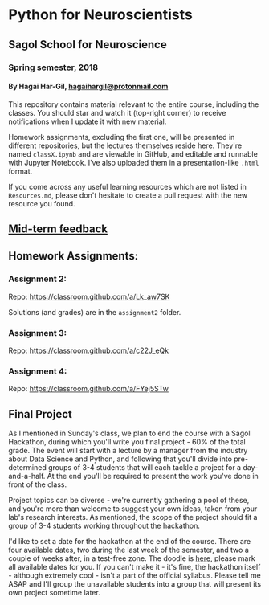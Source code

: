 # Python for Neuroscientists
## Sagol School for Neuroscience
### Spring semester, 2018
#### By Hagai Har-Gil, hagaihargil@protonmail.com

This repository contains material relevant to the entire course,
including the classes. You should star and watch it (top-right corner) to receive
notifications when I update it with new material.

Homework assignments, excluding the first one, will be presented in different repositories,
but the lectures themselves reside here. They're named `classX.ipynb` and are viewable in GitHub,
and editable and runnable with Jupyter Notebook. I've also uploaded them in a presentation-like `.html` format.

If you come across any useful learning resources which are not listed in `Resources.md`,
please don't hesitate to create a pull request with the new resource you found.

## [Mid-term feedback](https://docs.google.com/forms/d/e/1FAIpQLSeLXLtcyd5omC0s_0ZU67F-iF6S57bh5fji70McSzKL_nrELA/viewform)

## Homework Assignments:

### Assignment 2: 
Repo: https://classroom.github.com/a/Lk_aw7SK

Solutions (and grades) are in the `assignment2` folder.

### Assignment 3:
Repo: https://classroom.github.com/a/c22J_eQk

### Assignment 4:
Repo: https://classroom.github.com/a/FYej5STw

## Final Project

As I mentioned in Sunday's class, we plan to end the course with a Sagol Hackathon, during which you'll write you final project - 60% of the total grade. The event will start with a lecture by a manager from the industry about Data Science and Python, and following that you'll divide into pre-determined groups of 3-4 students that will each tackle a project for a day-and-a-half. At the end you'll be required to present the work you've done in front of the class.

Project topics can be diverse - we're currently gathering a pool of these, and you're more than welcome to suggest your own ideas, taken from your lab's research interests. As mentioned, the scope of the project should fit a group of 3-4 students working throughout the hackathon.

I'd like to set a date for the hackathon at the end of the course. There are four available dates, two during the last week of the semester, and two a couple of weeks after, in a test-free zone. The doodle is [here](https://doodle.com/poll/8766up2kshxhkz9m), please mark all available dates for you. If you can't make it - it's fine, the hackathon itself - although extremely cool - isn't a part of the official syllabus. Please tell me ASAP and I'll group the unavailable students into a group that will present its own project sometime later.

